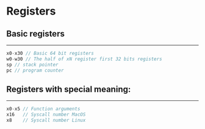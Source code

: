 # Registers

## Basic registers
---
```c
x0-x30 // Basic 64 bit registers
w0-w30 // The half of xN register first 32 bits registers
sp // stack pointer
pc // program counter
```

## Registers with special meaning:
---
```c
x0-x5 // Function arguments
x16   // Syscall number MacOS
x8    // Syscall number Linux

```
